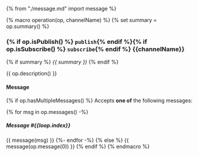{% from "./message.md" import message %}

{% macro operation(op, channelName) %}
{% set summary = op.summary() %}
### {% if op.isPublish() %} `publish`{% endif %}{% if op.isSubscribe() %} `subscribe`{% endif %} {{channelName}}

{% if summary %} *{{ summary }}* {% endif %}

{{ op.description() }}

#### Message

{% if op.hasMultipleMessages() %}
Accepts **one of** the following messages:

{% for msg in op.messages() -%}
##### Message #{{loop.index}}
{{ message(msg) }}
{%- endfor -%}
{% else %}
{{ message(op.message(0)) }}
{% endif %}
{% endmacro %}
